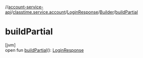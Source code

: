 //[account-service-api](../../../../index.md)/[classtime.service.account](../../index.md)/[LoginResponse](../index.md)/[Builder](index.md)/[buildPartial](build-partial.md)

# buildPartial

[jvm]\
open fun [buildPartial](build-partial.md)(): [LoginResponse](../index.md)
